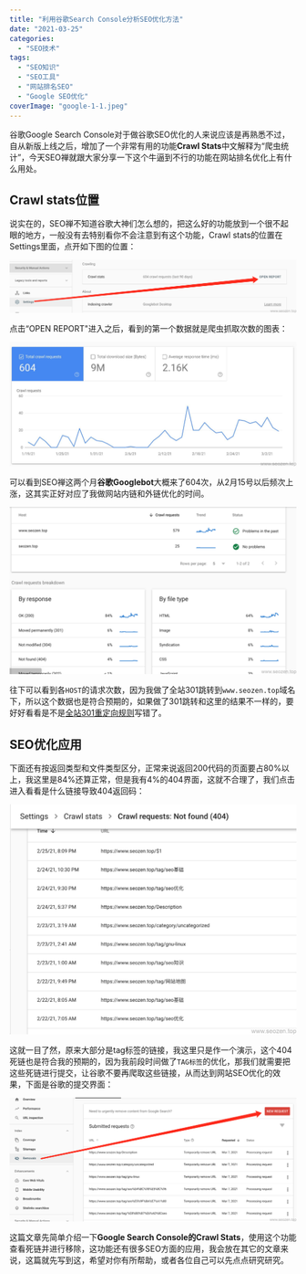 ```yaml
---
title: "利用谷歌Search Console分析SEO优化方法"
date: "2021-03-25"
categories: 
  - "SEO技术"
tags: 
  - "SEO知识"
  - "SEO工具"
  - "网站排名SEO"
  - "Google SEO优化"
coverImage: "google-1-1.jpeg"
---
```


谷歌Google Search Console对于做谷歌SEO优化的人来说应该是再熟悉不过，自从新版上线之后，增加了一个非常有用的功能**Crawl Stats**中文解释为“爬虫统计”，今天SEO禅就跟大家分享一下这个牛逼到不行的功能在网站排名优化上有什么用处。

## Crawl stats位置

说实在的，SEO禅不知道谷歌大神们怎么想的，把这么好的功能放到一个很不起眼的地方，一般没有去特别看你不会注意到有这个功能，Crawl stats的位置在Settings里面，点开如下图的位置：

![谷歌Search Console Crawling](images/谷歌Search-Console-Crawling.png)

点击“OPEN REPORT"进入之后，看到的第一个数据就是爬虫抓取次数的图表：

![Crawl Stats 爬虫爬取次数](images/Crawl-Stas-爬虫爬取次数.jpg)

可以看到SEO禅这两个月**谷歌Googlebot**大概来了604次，从2月15号以后频次上涨，这其实正好对应了我做网站内链和外链优化的时间。

![谷歌 Crawl stats 数据](images/谷歌-Crawl-stats-数据.png)

往下可以看到各`HOST`的请求次数，因为我做了全站301跳转到`www.seozen.top`域名下，所以这个数据也是符合预期的，如果做了301跳转和这里的结果不一样的，要好好看看是不是[全站301重定向规则](https://www.seozen.top/301-https-seo.html)写错了。

## SEO优化应用

下面还有按返回类型和文件类型区分，正常来说返回200代码的页面要占80%以上，我这里是84%还算正常，但是我有4%的404界面，这就不合理了，我们点击进入看看是什么链接导致404返回码：

![](images/谷歌SEO优化404死链.png)

这就一目了然，原来大部分是tag标签的链接，我这里只是作一个演示，这个404死链也是符合我的预期的，因为我前段时间做了`TAG标签`的优化，那我们就需要把这些死链进行提交，让谷歌不要再爬取这些链接，从而达到网站SEO优化的效果，下面是谷歌的提交界面：

![谷歌移除404死链](images/移除404死链.png)

这篇文章先简单介绍一下**Google Search Console的Crawl Stats**，使用这个功能查看死链并进行移除，这功能还有很多SEO方面的应用，我会放在其它的文章来说，这篇就先写到这，希望对你有所帮助，或者各位自己可以先点点研究研究。
